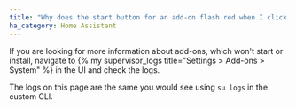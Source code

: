 ```yaml
---
title: "Why does the start button for an add-on flash red when I click it?"
ha_category: Home Assistant
---
```


If you are looking for more information about add-ons, which won't start or install, navigate to {% my supervisor_logs title="Settings > Add-ons > System" %} in the UI and check the logs.

The logs on this page are the same you would see using `su logs` in the custom CLI.
